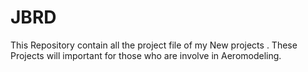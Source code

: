 # JBRD
This Repository contain all the project file of my New projects . These Projects will important for those who are involve in Aeromodeling. 
